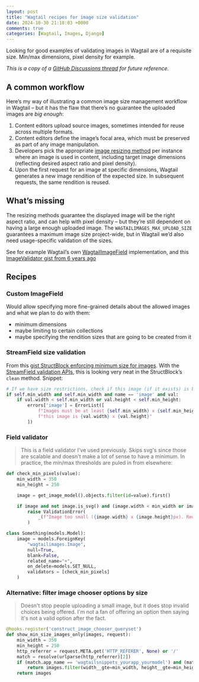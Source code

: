 ```yaml
---
layout: post
title: "Wagtail recipes for image size validation"
date: 2024-10-30 21:18:03 +0000
comments: true
categories: [Wagtail, Images, Django]
---
```


Looking for good examples of validating images in Wagtail are of a requisite size. Min/max dimensions, pixel density for example.

<!-- more -->

_This is a copy of a [GitHub Discussions thread](https://github.com/wagtail/wagtail/discussions/12504) for future reference._

## A common workflow

Here’s my way of illustrating a common image size management workflow in Wagtail – but it has the flaw that there’s no guarantee the uploaded images are _big enough_:

1. Content editors upload source images, sometimes intended for reuse across multiple formats.
2. Content editors define the image’s focal area, which must be preserved as part of any image manipulation.
3. Developers pick the appropriate [image resizing method](https://docs.wagtail.org/en/stable/topics/images.html#available-resizing-methods) per instance where an image is used in content, including target image dimensions (reflecting desired aspect ratio and pixel density).
4. Upon the first request for an image at specific dimensions, Wagtail generates a new image rendition of the expected size. In subsequent requests, the same rendition is reused.

## What’s missing

The resizing methods guarantee the displayed image will be the right aspect ratio, and can help with pixel density – but they’re still dependent on having a large enough uploaded image. The `WAGTAILIMAGES_MAX_UPLOAD_SIZE` guarantees a maximum image size project-wide, but in Wagtail we’d also need usage-specific validation of the sizes.

See for example Wagtail’s own [WagtailImageField](https://github.com/wagtail/wagtail/blob/main/wagtail/images/fields.py#L31) implementation, and this [ImageValidator gist from 6 years ago](https://gist.github.com/ag-castro/88bd803a43ed80f978453d76b4e7b890)

## Recipes

### Custom ImageField

Would allow specifying more fine-grained details about the allowed images and what we plan to do with them:

- minimum dimensions
- maybe limiting to certain collections
- maybe specifying the rendition sizes that are going to be created from it

### StreamField size validation

From this [gist StructBlock enforcing minimum size for images](https://gist.github.com/cnk/d85104c348f727b6b4f9927c7614a844). With the [StreamField validation APIs](https://docs.wagtail.org/en/stable/advanced_topics/streamfield_validation.html#streamfield-validation), this is looking very neat in the StructBlock’s `clean` method. Snippet:

```python
# If we have size restrictions, check if this image (if it exists) is big enough
if self.min_width and self.min_width and name == 'image' and val:
    if val.width < self.min_width or val.height < self.min_height:
        errors['image'] = ErrorList([
            f"Images must be at least {self.min_width} x {self.min_height}; " +
            f"this image is {val.width} x {val.height}"
        ])
```

### Field validator

> This is a field validator I've used previously. Skips svg's since those are scalable and doesn't make a lot of sense to have a minimum. In practice, the min/max thresholds are puled in from elsewhere:

```py
def check_min_pixels(value):
    min_width = 350
    min_height = 250

    image = get_image_model().objects.filter(id=value).first()

    if image and not image.is_svg() and (image.width < min_width or image.height < min_height):
        raise ValidationError(
            _(f"Image too small ({image.width} x {image.height}px). Required: {min_width} x {min_height}px.")
        )

class Something(models.Model):
    image = models.ForeignKey(
        "wagtailimages.Image",
        null=True,
        blank=False,
        related_name="+",
        on_delete=models.SET_NULL,
        validators = [check_min_pixels]
    )
```

### Alternative: filter image chooser options by size

> Doesn't stop people uploading a small image, but it does stop invalid choices being offered. I'm not a fan of offering an option then saying it's not a valid option after the fact.

```python
@hooks.register('construct_image_chooser_queryset')
def show_min_size_images_only(images, request):
    min_width = 350
    min_height = 250
    http_referrer = request.META.get('HTTP_REFERER', None) or '/'
    match = resolve(urlparse(http_referrer)[2])
    if (match.app_name == 'wagtailsnippets_yourapp_yourmodel') and (match.url_name == 'edit'):
        return images.filter(width__gte=min_width, height__gte=min_height)
    return images
```
